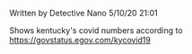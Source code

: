 Written by Detective Nano 
5/10/20 21:01

Shows kentucky's covid numbers according to https://govstatus.egov.com/kycovid19
